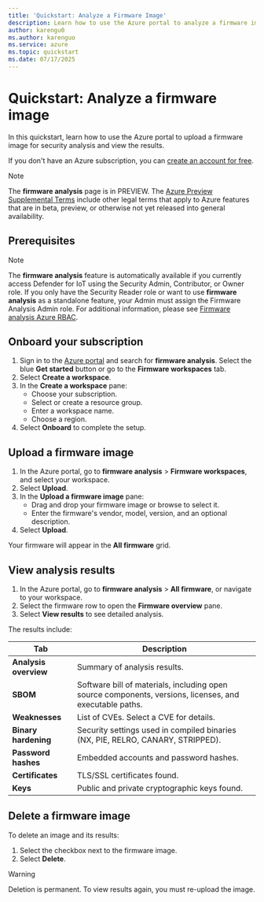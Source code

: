 ```yaml
---
title: 'Quickstart: Analyze a Firmware Image'
description: Learn how to use the Azure portal to analyze a firmware image with firmware analysis.
author: karengu0
ms.author: karenguo
ms.service: azure
ms.topic: quickstart
ms.date: 07/17/2025
---
```


# Quickstart: Analyze a firmware image

In this quickstart, learn how to use the Azure portal to upload a firmware image for security analysis and view the results.

If you don't have an Azure subscription, you can [create an account for free](https://azure.microsoft.com/free/).

> [!NOTE]
> The **firmware analysis** page is in PREVIEW. The [Azure Preview Supplemental Terms](https://azure.microsoft.com/support/legal/preview-supplemental-terms/) include other legal terms that apply to Azure features that are in beta, preview, or otherwise not yet released into general availability.
>

## Prerequisites

> [!NOTE]
> The **firmware analysis** feature is automatically available if you currently access Defender for IoT using the Security Admin, Contributor, or Owner role. If you only have the Security Reader role or want to use **firmware analysis** as a standalone feature, your Admin must assign the Firmware Analysis Admin role. For additional information, please see [Firmware analysis Azure RBAC](./firmware-analysis-rbac.md).

## Onboard your subscription

1. Sign in to the [Azure portal](https://portal.azure.com) and search for **firmware analysis**. Select the blue **Get started** button or go to the **Firmware workspaces** tab.
3. Select **Create a workspace**.
4. In the **Create a workspace** pane:
   - Choose your subscription.
   - Select or create a resource group.
   - Enter a workspace name.
   - Choose a region.
5. Select **Onboard** to complete the setup.

## Upload a firmware image

1. In the Azure portal, go to **firmware analysis** > **Firmware workspaces**, and select your workspace.
2. Select **Upload**.
3. In the **Upload a firmware image** pane:
   - Drag and drop your firmware image or browse to select it.
   - Enter the firmware's vendor, model, version, and an optional description.
4. Select **Upload**.

Your firmware will appear in the **All firmware** grid.

## View analysis results
1. In the Azure portal, go to **firmware analysis** > **All firmware**, or navigate to your workspace.
2. Select the firmware row to open the **Firmware overview** pane.
3. Select **View results** to see detailed analysis.

The results include:

| Tab | Description |
|-----|-------------|
| **Analysis overview** | Summary of analysis results. |
| **SBOM** | Software bill of materials, including open source components, versions, licenses, and executable paths. |
| **Weaknesses** | List of CVEs. Select a CVE for details. |
| **Binary hardening** | Security settings used in compiled binaries (NX, PIE, RELRO, CANARY, STRIPPED). |
| **Password hashes** | Embedded accounts and password hashes. |
| **Certificates** | TLS/SSL certificates found. |
| **Keys** | Public and private cryptographic keys found. |

## Delete a firmware image

To delete an image and its results:

1. Select the checkbox next to the firmware image.
2. Select **Delete**.

> [!WARNING]
> Deletion is permanent. To view results again, you must re-upload the image.

